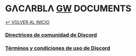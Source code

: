 # GΛCΛRBLΛ [GW](https://discord.gg/gatitos) DOCUMENTS
[↩️ VOLVER AL INICIO](https://gacarbla.github.io/GW)


### [Directrices de comunidad de Discord](https://github.com/gacarbla/documents/blob/main/Actuaci%C3%B3n/ToS&CD/README.md#directrices-de-comunidad-de-discord)
### [Términos y condiciones de uso de Discord](https://github.com/gacarbla/documents/blob/main/Actuaci%C3%B3n/ToS&CD/README.md#t%C3%A9rminos-y-condiciones-de-uso-de-discord)
